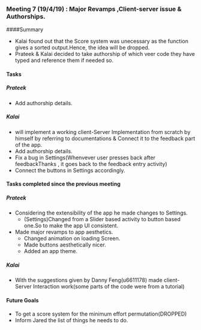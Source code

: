 ### Meeting 7 (19/4/19) : Major Revamps ,Client-server issue & Authorships.

####Summary 
- Kalai found out that the Score system was unecessary as the function gives a sorted output.Hence, the idea will be dropped.
- Prateek & Kalai decided to take authorship of which veer code they have typed and reference them if needed so.

#### Tasks
##### Prateek
- Add authorship details.
##### Kalai
- will implement a working client-Server Implementation from scratch by himself by referring to documentations & Connect it to the    feedback part of the app. 
- Add authorship details.
- Fix a bug in Settings(Whenvever user presses back after feedbackThanks , it goes back to the feedback entry activity)
- Connect the buttons in Settings accordingly.

#### Tasks completed since the previous meeting
##### Prateek
- Considering the extensibility of the app he made changes to Settings.
    - (Settings)Changed from a Slider based activity to button based one.So to make the app UI consistent.
- Made major revamps to app aesthetics.
    - Changed animation on loading Screen.
    - Made buttons aesthetically nicer.
    - Added an app theme.
##### Kalai
- With the suggestions given by Danny Feng(u6611178) made client-Server Interaction work(some parts of the code were from a tutorial)

#### Future Goals
- To get a score system for the minimum effort permutation(DROPPED)
- Inform Jared the list of things he needs to do.
